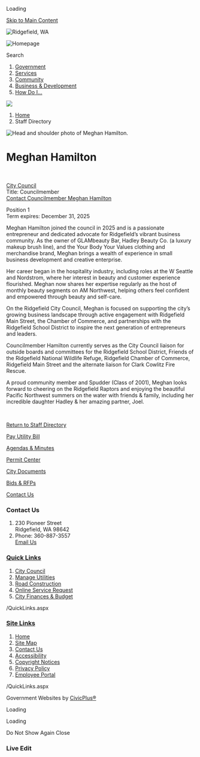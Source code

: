 Loading

[Skip to Main Content](https://ridgefieldwa.us/directory.aspx?eid=7%2F)

![Ridgefield, WA](https://ridgefieldwa.us/ImageRepository/Document?documentID=2788)

![Homepage](https://ridgefieldwa.us/ImageRepository/Document?documentID=99)

Search

1. [Government](https://ridgefieldwa.us/27/Government)
2. [Services](https://ridgefieldwa.us/101/Services)
3. [Community](https://ridgefieldwa.us/31/Community)
4. [Business &amp; Development](https://ridgefieldwa.us/35/Business-Development)
5. [How Do I...](https://ridgefieldwa.us/9/How-Do-I)

<!--THE END-->

![](https://ridgefieldwa.us/ImageRepository/Document?documentID=73)

1. [Home](https://ridgefieldwa.us)
2. Staff Directory

![Head and shoulder photo of Meghan Hamilton.](https://ridgefieldwa.us/ImageRepository/Document?documentID=2788 "Head and shoulder photo of Meghan Hamilton.")

# Meghan Hamilton

 

[City Council](https://ridgefieldwa.us/Directory.aspx?DID=6)  
Title: Councilmember  
[Contact Councilmember Meghan Hamilton](mailto:meghan.hamilton@ridgefieldwa.us)

Position 1  
Term expires: December 31, 2025

Meghan Hamilton joined the council in 2025 and is a passionate entrepreneur and dedicated advocate for Ridgefield’s vibrant business community. As the owner of GLAMbeauty Bar, Hadley Beauty Co. (a luxury makeup brush line), and the Your Body Your Values clothing and merchandise brand, Meghan brings a wealth of experience in small business development and creative enterprise.

Her career began in the hospitality industry, including roles at the W Seattle and Nordstrom, where her interest in beauty and customer experience flourished. Meghan now shares her expertise regularly as the host of monthly beauty segments on AM Northwest, helping others feel confident and empowered through beauty and self-care.

On the Ridgefield City Council, Meghan is focused on supporting the city’s growing business landscape through active engagement with Ridgefield Main Street, the Chamber of Commerce, and partnerships with the Ridgefield School District to inspire the next generation of entrepreneurs and leaders.

Councilmember Hamilton currently serves as the City Council liaison for outside boards and committees for the Ridgefield School District, Friends of the Ridgefield National Wildlife Refuge, Ridgefield Chamber of Commerce, Ridgefield Main Street and the alternate liaison for Clark Cowlitz Fire Rescue.

A proud community member and Spudder (Class of 2001), Meghan looks forward to cheering on the Ridgefield Raptors and enjoying the beautiful Pacific Northwest summers on the water with friends &amp; family, including her incredible daughter Hadley &amp; her amazing partner, Joel.

 

[Return to Staff Directory](https://ridgefieldwa.us/Directory.aspx)

[Pay Utility Bill](https://ridgefield.merchanttransact.com/Login?url=%2FDefault.aspx)

[Agendas &amp; Minutes](https://ridgefieldwa.portal.civicclerk.com)

[Permit Center](https://ridgefieldwa.us/182/Building-Permitting-Services)

[City Documents](https://lf.ridgefieldwa.us/WebLink/Welcome.aspx?dbid=0&repo=COR)

[Bids &amp; RFPs](https://ridgefieldwa.us/315/Procurement)

[Contact Us](https://ridgefieldwa.us/142/Contact)

### Contact Us

1. 230 Pioneer Street  
   Ridgefield, WA 98642
2. Phone: 360-887-3557  
   [Email Us](mailto:city.mail@ridgefieldwa.us)

### [Quick Links](https://ridgefieldwa.us/QuickLinks.aspx?CID=15)

1. [City Council](https://ridgefieldwa.us/163/City-Council)
2. [Manage Utilities](https://ridgefieldwa.us/233/Manage-Your-Utility-Account)
3. [Road Construction](https://ridgefieldwa.us/220/Road-Construction-and-Traffic-Impacts)
4. [Online Service Request](https://ridgefieldwa.us/207/Access-Ridgefield)
5. [City Finances &amp; Budget](https://ridgefieldwa.us/197/Finance-Department)

/QuickLinks.aspx

### [Site Links](https://ridgefieldwa.us/QuickLinks.aspx?CID=16)

1. [Home](https://ridgefieldwa.us)
2. [Site Map](https://ridgefieldwa.us/sitemap)
3. [Contact Us](https://ridgefieldwa.us/142/Contact)
4. [Accessibility](https://ridgefieldwa.us/accessibility)
5. [Copyright Notices](https://ridgefieldwa.us/copyright)
6. [Privacy Policy](https://ridgefieldwa.us/privacy)
7. [Employee Portal](https://ridgefieldwausa.sharepoint.com)

/QuickLinks.aspx

Government Websites by [CivicPlus®](https://connect.civicplus.com/referral)

Loading

Loading

Do Not Show Again Close

### Live Edit